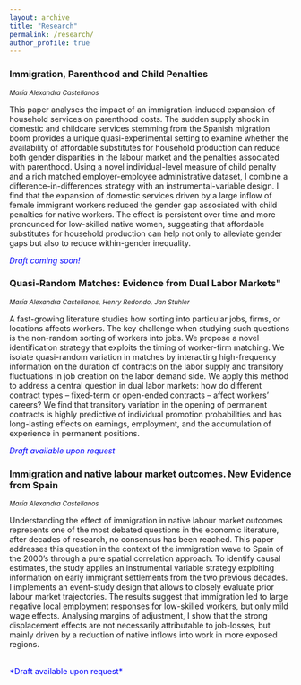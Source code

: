 ```yaml
---
layout: archive
title: "Research"
permalink: /research/
author_profile: true
---
```



<!-- {% for post in site.research %}
  {% include archive-single-nolink.html %}
{% endfor %} -->

### Immigration, Parenthood and Child Penalties

*<small> María Alexandra Castellanos*</small>

This paper analyses the impact of an immigration-induced expansion of household services on parenthood costs. The sudden supply shock in domestic and childcare services stemming from the Spanish migration boom provides a unique quasi-experimental setting to examine whether the availability of affordable substitutes for household production can reduce both gender disparities in the labour market and the penalties associated with parenthood. Using a novel individual-level measure of child penalty and a rich matched employer-employee administrative dataset, I combine a difference-in-differences strategy with an instrumental-variable design. I find that the expansion of domestic services driven by a large inflow of female immigrant workers reduced the gender gap associated with child penalties for native workers. The effect is persistent over time and more pronounced for low-skilled native women, suggesting that affordable substitutes for household production can help not only to alleviate gender gaps but also to reduce within-gender inequality. 

<span style="color: blue;">*Draft coming soon!*</span>

### Quasi-Random Matches: Evidence from Dual Labor Markets"

*<small>María Alexandra Castellanos, Henry Redondo, Jan Stuhler*</small>

A fast-growing literature studies how sorting into particular jobs, firms, or locations
affects workers. The key challenge when studying such questions is the
non-random sorting of workers into jobs. We propose a novel identification strategy
that exploits the timing of worker-firm matching. We isolate quasi-random variation
in matches by interacting high-frequency information on the duration of contracts
on the labor supply and transitory fluctuations in job creation on the labor demand
side. We apply this method to address a central question in dual labor markets: how
do different contract types – fixed-term or open-ended contracts – affect workers’
careers? We find that transitory variation in the opening of permanent contracts
is highly predictive of individual promotion probabilities and has long-lasting effects
on earnings, employment, and the accumulation of experience in permanent
positions.

<span style="color: blue;">*Draft available upon request*</span>

### Immigration and native labour market outcomes. New Evidence from Spain

*<small>María Alexandra Castellanos*</small>

Understanding the effect of immigration in native labour market outcomes represents one of
the most debated questions in the economic literature, after decades of research, no consensus
has been reached. This paper addresses this question in the context of the immigration
wave to Spain of the 2000’s through a pure spatial correlation approach. To identify causal
estimates, the study applies an instrumental variable strategy exploiting information on early
immigrant settlements from the two previous decades. I implements an event-study
design that allows to closely evaluate prior labour market trajectories. The results
suggest that immigration led to large negative local employment responses for low-skilled
workers, but only mild wage effects. Analysing margins of adjustment, I show that the strong displacement effects are not necessarily attributable to job-losses, but mainly driven by a reduction of native inflows into work in more exposed regions.
 
 <br>
<span style="color: blue;">*Draft available upon request*</span>
